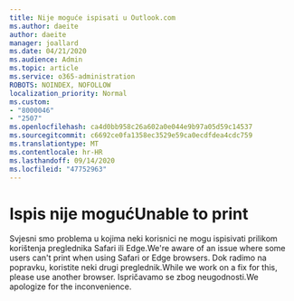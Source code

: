 ```yaml
---
title: Nije moguće ispisati u Outlook.com
ms.author: daeite
author: daeite
manager: joallard
ms.date: 04/21/2020
ms.audience: Admin
ms.topic: article
ms.service: o365-administration
ROBOTS: NOINDEX, NOFOLLOW
localization_priority: Normal
ms.custom:
- "8000046"
- "2507"
ms.openlocfilehash: ca4d0bb958c26a602a0e044e9b97a05d59c14537
ms.sourcegitcommit: c6692ce0fa1358ec3529e59ca0ecdfdea4cdc759
ms.translationtype: MT
ms.contentlocale: hr-HR
ms.lasthandoff: 09/14/2020
ms.locfileid: "47752963"
---
```

# <a name="unable-to-print"></a><span data-ttu-id="8eee4-102">Ispis nije moguć</span><span class="sxs-lookup"><span data-stu-id="8eee4-102">Unable to print</span></span>

<span data-ttu-id="8eee4-103">Svjesni smo problema u kojima neki korisnici ne mogu ispisivati prilikom korištenja preglednika Safari ili Edge.</span><span class="sxs-lookup"><span data-stu-id="8eee4-103">We're aware of an issue where some users can't print when using Safari or Edge browsers.</span></span> <span data-ttu-id="8eee4-104">Dok radimo na popravku, koristite neki drugi preglednik.</span><span class="sxs-lookup"><span data-stu-id="8eee4-104">While we work on a fix for this, please use another browser.</span></span> <span data-ttu-id="8eee4-105">Ispričavamo se zbog neugodnosti.</span><span class="sxs-lookup"><span data-stu-id="8eee4-105">We apologize for the inconvenience.</span></span>